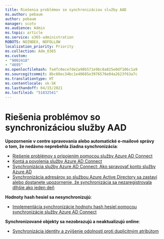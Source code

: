 ```yaml
---
title: Riešenia problémov so synchronizáciou služby AAD
ms.author: pebaum
author: pebaum
manager: scotv
ms.audience: Admin
ms.topic: article
ms.service: o365-administration
ROBOTS: NOINDEX, NOFOLLOW
localization_priority: Priority
ms.collection: Adm_O365
ms.custom:
- "9002418"
- "4695"
ms.openlocfilehash: fa4fc0ece7de2a98b571e96c8a825e0df106c1a9
ms.sourcegitcommit: 8bc60ec34bc1e40685e3976576e04a2623f63a7c
ms.translationtype: HT
ms.contentlocale: sk-SK
ms.lasthandoff: 04/15/2021
ms.locfileid: "51832541"
---
```

# <a name="solutions-for-aad-synchronization-problems"></a>Riešenia problémov so synchronizáciou služby AAD

**Upozornenie v centre spravovania alebo automatické e-mailové správy o tom, že nedávno neprebehla žiadna synchronizácia**:

- [Riešenie problémov s pripojením pomocou služby Azure AD Connect](https://docs.microsoft.com/azure/active-directory/hybrid/tshoot-connect-connectivity)
- [Kontá a povolenia služby Azure AD Connect](https://go.microsoft.com/fwlink/p/?LinkId=820598)
- [Synchronizácia služby Azure AD Connect: Ako spravovať konto služby Azure AD](https://docs.microsoft.com/azure/active-directory/hybrid/how-to-connect-azureadaccount)
- [Synchronizácia adresárov so službou Azure Active Directory sa zastaví alebo dostanete upozornenie, že synchronizácia sa nezaregistrovala dlhšie ako jeden deň](https://support.microsoft.com/help/2882421/directory-synchronization-to-azure-active-directory-stops-or-you-re-warned-that-sync-hasn-t-registered-in-more-than-a-day)
 
**Hodnoty hash hesiel sa nesynchronizujú**:

- [Implementácia synchronizácie hodnoty hash hesiel pomocou synchronizácie služby Azure AD Connect](https://docs.microsoft.com/azure/active-directory/hybrid/how-to-connect-password-hash-synchronization)

**Synchronizované objekty sa nezobrazujú a neaktualizujú online**:

- [Synchronizácia identity a zvýšenie odolnosti proti duplicitným atribútom](https://docs.microsoft.com/azure/active-directory/hybrid/how-to-connect-syncservice-duplicate-attribute-resiliency)

